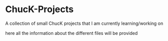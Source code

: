 # ChucK-Projects
A collection of small ChucK projects that I am currently learning/working on

here all the information about the different files will be provided
